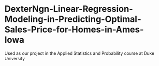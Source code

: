 # DexterNgn-Linear-Regression-Modeling-in-Predicting-Optimal-Sales-Price-for-Homes-in-Ames-Iowa
Used as our project in the Applied Statistics and Probability course at Duke University
